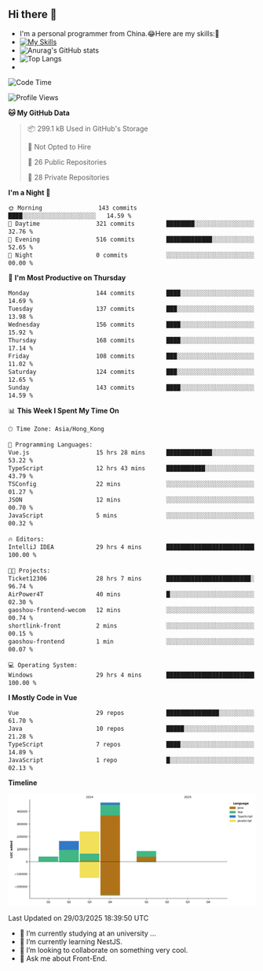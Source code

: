 ## Hi there 👋
- I'm a personal programmer from China.😂Here are my skills:🤔
- [![My Skills](https://skillicons.dev/icons?i=js,html,css,vue,typescript,java,golang)](https://skillicons.dev)
- ![Anurag's GitHub stats](https://github-readme-stats.vercel.app/api?username=FluffyChi-Xing&count_private=true&show_icons=true&theme=radical)
- ![Top Langs](https://github-readme-stats.vercel.app/api/top-langs/?username=FluffyChi-Xing)
- <!--START_SECTION:waka-->
![Code Time](http://img.shields.io/badge/Code%20Time-1%2C254%20hrs%2029%20mins-blue)

![Profile Views](http://img.shields.io/badge/Profile%20Views-0-blue)

**🐱 My GitHub Data** 

> 📦 299.1 kB Used in GitHub's Storage 
 > 
> 🚫 Not Opted to Hire
 > 
> 📜 26 Public Repositories 
 > 
> 🔑 28 Private Repositories 
 > 
**I'm a Night 🦉** 

```text
🌞 Morning                143 commits         ████░░░░░░░░░░░░░░░░░░░░░   14.59 % 
🌆 Daytime                321 commits         ████████░░░░░░░░░░░░░░░░░   32.76 % 
🌃 Evening                516 commits         █████████████░░░░░░░░░░░░   52.65 % 
🌙 Night                  0 commits           ░░░░░░░░░░░░░░░░░░░░░░░░░   00.00 % 
```
📅 **I'm Most Productive on Thursday** 

```text
Monday                   144 commits         ████░░░░░░░░░░░░░░░░░░░░░   14.69 % 
Tuesday                  137 commits         ███░░░░░░░░░░░░░░░░░░░░░░   13.98 % 
Wednesday                156 commits         ████░░░░░░░░░░░░░░░░░░░░░   15.92 % 
Thursday                 168 commits         ████░░░░░░░░░░░░░░░░░░░░░   17.14 % 
Friday                   108 commits         ███░░░░░░░░░░░░░░░░░░░░░░   11.02 % 
Saturday                 124 commits         ███░░░░░░░░░░░░░░░░░░░░░░   12.65 % 
Sunday                   143 commits         ████░░░░░░░░░░░░░░░░░░░░░   14.59 % 
```


📊 **This Week I Spent My Time On** 

```text
🕑︎ Time Zone: Asia/Hong_Kong

💬 Programming Languages: 
Vue.js                   15 hrs 28 mins      █████████████░░░░░░░░░░░░   53.22 % 
TypeScript               12 hrs 43 mins      ███████████░░░░░░░░░░░░░░   43.79 % 
TSConfig                 22 mins             ░░░░░░░░░░░░░░░░░░░░░░░░░   01.27 % 
JSON                     12 mins             ░░░░░░░░░░░░░░░░░░░░░░░░░   00.70 % 
JavaScript               5 mins              ░░░░░░░░░░░░░░░░░░░░░░░░░   00.32 % 

🔥 Editors: 
IntelliJ IDEA            29 hrs 4 mins       █████████████████████████   100.00 % 

🐱‍💻 Projects: 
Ticket12306              28 hrs 7 mins       ████████████████████████░   96.74 % 
AirPower4T               40 mins             █░░░░░░░░░░░░░░░░░░░░░░░░   02.30 % 
gaoshou-frontend-wecom   12 mins             ░░░░░░░░░░░░░░░░░░░░░░░░░   00.74 % 
shortlink-front          2 mins              ░░░░░░░░░░░░░░░░░░░░░░░░░   00.15 % 
gaoshou-frontend         1 min               ░░░░░░░░░░░░░░░░░░░░░░░░░   00.07 % 

💻 Operating System: 
Windows                  29 hrs 4 mins       █████████████████████████   100.00 % 
```

**I Mostly Code in Vue** 

```text
Vue                      29 repos            ███████████████░░░░░░░░░░   61.70 % 
Java                     10 repos            █████░░░░░░░░░░░░░░░░░░░░   21.28 % 
TypeScript               7 repos             ████░░░░░░░░░░░░░░░░░░░░░   14.89 % 
JavaScript               1 repo              █░░░░░░░░░░░░░░░░░░░░░░░░   02.13 % 
```



**Timeline**

![Lines of Code chart](https://raw.githubusercontent.com/FluffyChi-Xing/FluffyChi-Xing/main/assets/bar_graph.png)


 Last Updated on 29/03/2025 18:39:50 UTC
<!--END_SECTION:waka-->
- 🔭 I’m currently studying at an university ...
- 🌱 I’m currently learning NestJS.
- 👯 I’m looking to collaborate on something very cool.
- 💬 Ask me about Front-End.
